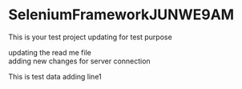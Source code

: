 # SeleniumFrameworkJUNWE9AM

This is your test project
updating for test purpose

updating the read me file </br>
adding new changes for server connection

This is test data
adding line1


